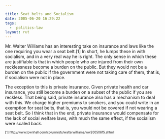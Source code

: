 ```yaml
---

title: Seat belts and Socialism
date: 2005-06-20 16:29:22
tags:
  -  politics-law
layout: rut
---
```


<p>Mr. Walter Williams has an interesting take on insurance and laws like the one requiring you wear a seat belt.[1] In short, he lumps these in with socialism, and in a very real way he is right.  The only sense in which these are justifiable is that in which people who are injured from their own recklessness become a burden on the public.  But they would not be a burden on the public if the government were not taking care of them, that is, if socialism were not in place.</p><p>The exception to this is private insurance.  Given private health and car insurance, you still become a burden on a subset of the public if you are reckless.  That being said, private insurance also has a mechanism to deal with this.  We charge higher premiums to smokers, and you could write in an exemption for seat belts, that is, you would not be covered if not wearing a seat belt.  So I think that in the end, private insurance would compensate for the lack of social welfare laws, with much the same effect, if the socialism were scaled back.</p>

<font size="-2">
[1] http://www.townhall.com/columnists/walterwilliams/ww20050615.shtml
</font>

